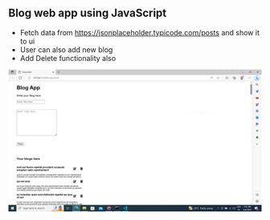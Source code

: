 ## Blog web app using JavaScript 
- Fetch data from https://jsonplaceholder.typicode.com/posts and show it to ui
- User can also add new blog
- Add Delete functionality also

![](./Capture.PNG)